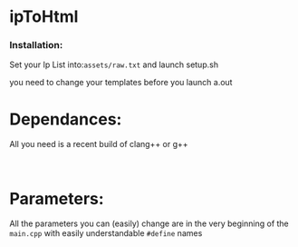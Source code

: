 # ipToHtml
<h3>Installation:</h3>
<p>Set your Ip List into:<code>assets/raw.txt</code> and launch setup.sh</p>
<p>you need to change your templates before you launch a.out</p>

# Dependances:

<p>All you need is a recent build of clang++ or g++ </p>
</br>

# Parameters:

<p>All the parameters you can (easily) change are in the very beginning of the <code>main.cpp</code> with easily understandable <code>#define</code> names<p>
